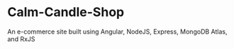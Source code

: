 # Calm-Candle-Shop
An e-commerce site built using Angular, NodeJS, Express, MongoDB Atlas, and RxJS
